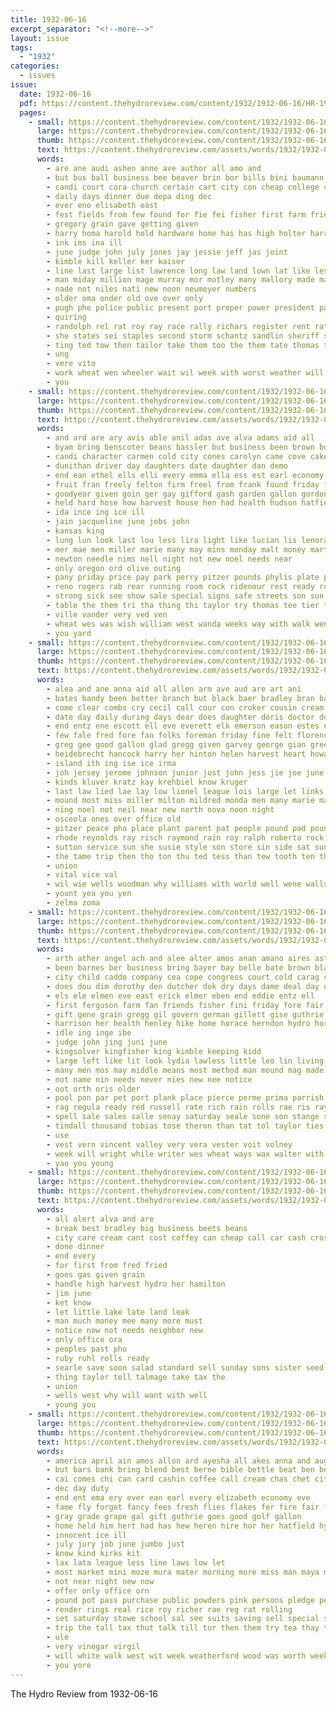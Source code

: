 ```yaml
---
title: 1932-06-16
excerpt_separator: "<!--more-->"
layout: issue
tags:
  - "1932"
categories:
  - issues
issue:
  date: 1932-06-16
  pdf: https://content.thehydroreview.com/content/1932/1932-06-16/HR-1932-06-16.pdf
  pages:
    - small: https://content.thehydroreview.com/content/1932/1932-06-16/small/HR-1932-06-16-01.jpg
      large: https://content.thehydroreview.com/content/1932/1932-06-16/large/HR-1932-06-16-01.jpg
      thumb: https://content.thehydroreview.com/content/1932/1932-06-16/thumbnails/HR-1932-06-16-01.jpg
      text: https://content.thehydroreview.com/assets/words/1932/1932-06-16/HR-1932-06-16-01.txt
      words:
        - are ane audi ashen anne ave author all amo and
        - but bus ball business bee beaver brin bor bills bini baumann banks bascom big blaine bal bill begin been band bring
        - candi court cora church certain cart city con cheap college county company case choo cloninger challis curtis clerk caddo cutting cash class came
        - daily days dinner due depa ding dec
        - ever eno elisabeth east
        - fest fields from few found for fie fei fisher first farm friends fee fight frank free frid felt
        - gregory grain gave getting given
        - harry homa harold hold hardware home hai has high holter harrison hamilton hey horse hor held hydro her had
        - ink ims ina ill
        - june judge john july jones jay jessie jeff jas joint
        - kimble kill keller ker kaiser
        - line last large list lawrence long law land lown lat like les latter lunch lue
        - man miday million mage murray mor motley many mallory made may mone most matter manner moun mer muse mar money maar mylan
        - nade not niles nati new noon neumeyer numbers
        - older oma onder old ove over only
        - pugh phe police public present port proper power president park part people payment pay past pam peacher pat promise
        - quiring
        - randolph rel rat roy ray race rally richars register rent rate rains
        - she states sei staples second storm schantz sandlin sheriff shi spann short sunday small sine sandi state sorrow salary station supp speak schoo sim see service
        - ting ted tow then tailor take thom too the them tate thomas teacher tha taylor tribe
        - ung
        - vere vito
        - work wheat wen wheeler wait wil week with worst weather will was wind
        - you
    - small: https://content.thehydroreview.com/content/1932/1932-06-16/small/HR-1932-06-16-02.jpg
      large: https://content.thehydroreview.com/content/1932/1932-06-16/large/HR-1932-06-16-02.jpg
      thumb: https://content.thehydroreview.com/content/1932/1932-06-16/thumbnails/HR-1932-06-16-02.jpg
      text: https://content.thehydroreview.com/assets/words/1932/1932-06-16/HR-1932-06-16-02.txt
      words:
        - and ard are ary avis able anil adas ave alva adams aid all
        - byam bring benscoter beans bassler but business been brown body balls beane bute buy busi bryson blakley both brought betty bethel burgess brings bunch back best bys bread bride
        - candi character carmen cold city cones carolyn came cove cake come can coup child cole county cream car cost cecil christine clinton coffee christian company childs caraway
        - dunithan driver day daughters date daughter dan demo
        - end ean ethel ells elli every emma ella ess est earl economy
        - fruit fran freely felton firm freel from frank found friday ford fort first frost flowers friends fam for
        - goodyear given goin ger gay gifford gash garden gallon gordon graff going gene glass granite grain
        - held hard hose how harvest house hen had health hudson hatfield honor hydro hafer hing henry himsel hick harry him her
        - ida ince ing ice ill
        - jain jacqueline june jobs john
        - kansas king
        - lung lun look last lou less lira light like lucian lis lenora low lahoma lesson lawton long
        - mer mae men miller marie many may mins monday malt money martha mary mills matter most marthe members
        - newton needle nims nell night not new noel needs near
        - only oregon ord olive outing
        - pany priday price pay park perry pitzer pounds phylis plate pork pett pop paper place patsy pack
        - reno rogers rab rear running room rock ridenour rest ready roberta ray richert reyno robert
        - strong sick see show sale special signs safe streets son sun soli shower silk story still sister speed spies session subject store stange shaft smith sunday
        - table the them tri tha thing thi taylor try thomas tee tier town trac tones tae tie tune
        - ville vander very ved ven
        - wheat wes was wish william west wanda weeks way with walk went warkentin ways will week williams wells windows weatherford winter
        - you yard
    - small: https://content.thehydroreview.com/content/1932/1932-06-16/small/HR-1932-06-16-03.jpg
      large: https://content.thehydroreview.com/content/1932/1932-06-16/large/HR-1932-06-16-03.jpg
      thumb: https://content.thehydroreview.com/content/1932/1932-06-16/thumbnails/HR-1932-06-16-03.jpg
      text: https://content.thehydroreview.com/assets/words/1932/1932-06-16/HR-1932-06-16-03.txt
      words:
        - alea and ane anna aid all allen arm ave aud are art ani
        - bates bandy been better branch but black baer bradley bran baptist bers boucher bring boys brought business baby butter brothers blache best
        - come clear combs cry cecil call cour con croker cousin cream court cox company city church cha can cartwright colorado cotton carnegie custer chambers
        - date day daily during days dear does daughter doris doctor dooley dodge dinner dungan daughters demand dorothy dalke
        - end entz ene escott ell eve everett elk emerson eason estes every elwood eben
        - few fale fred fore fan folks foreman friday fine felt florence france for freel frid farmer frank flowers fing friend floyd from fed
        - greg gee good gallon glad gregg given garvey george gian green greve
        - heidebrecht hancock harry her hinton helen harvest heart howard high hardware hamilton howell half home hunt holter house heir hydro had hope hagel henry
        - island ith ing ise ice irma
        - joh jersey jerome johnson junior just john jess jie joe june
        - kinds kluver kratz kay krehbiel know kruger
        - last law lied lae lay low lionel league lois large let links latter lou lesa line lee len lately lorene
        - mound most miss miller milton mildred monda men many marie market meek must monday morning mea mauk made man marshall meal mis maa meeks mus
        - ning noel not neil near new north nova noon night
        - osceola ones over office old
        - pitzer peace pho place plant parent pat people pound pad pounds pan per
        - rhode reynolds ray risch raymond rain roy ralph roberta rock rose ree red
        - sutton service sun she susie style son store sin side sat sund sons staples sack sales salyers shorts saturday sean sie stands sunday sell sweeney school sullen sale suter supply seed see springfield swift sheffer standard stockton sees sells sik sith shelton shipp smith sister
        - the tame trip then tho ton thu ted tess than tew tooth ten thomas them
        - union
        - vital vice val
        - wil wie wells woodman why williams with world well wene walls week will wheat west weatherford willa wit was
        - yount yea you yen
        - zelma zoma
    - small: https://content.thehydroreview.com/content/1932/1932-06-16/small/HR-1932-06-16-04.jpg
      large: https://content.thehydroreview.com/content/1932/1932-06-16/large/HR-1932-06-16-04.jpg
      thumb: https://content.thehydroreview.com/content/1932/1932-06-16/thumbnails/HR-1932-06-16-04.jpg
      text: https://content.thehydroreview.com/assets/words/1932/1932-06-16/HR-1932-06-16-04.txt
      words:
        - arth ather angel ach and alee alter amos anan amano aires aston alex attar angie ann ates ani ard anil amend alli ander age american all are ale able aul
        - been barnes ber business bring bayer bay belle bate brown blaine bowels brazer born boschert both bill bond begin brinker bank baby best bertha brewers but betty barney below boot bain bob bonds booze bryson
        - city child caddo company cea cope congress court cold carag castoria charlie cotte cora constant common clar clara current come car can clinton carre clerk county clear cost cellars claude count clement coy class cry
        - does dou dim dorothy den dutcher dok dry days dame deal day done ding daily demand
        - els ele elmen eve east erick elmer eben end eddie entz ell
        - first ferguson farm fan friends fisher fini friday fore fair field felton flora falling for ford from fall few
        - gift gene grain gregg gil govern german gillett gise guthrie garrett george glidewell gee gabriel
        - harrison her health henley hike home horace herndon hydro hor hole heir harry harris has heart harm harsh high heen hoh hard hew
        - idle ing inge ibe
        - judge john jing juni june
        - kingsolver kingfisher king kimble keeping kidd
        - large left like lit look lydia lawless little leo lin living lust
        - many men mos may middle means most method man mound mag made miss mee must might more market marvin miller major moth mil moore miro
        - not name nin needs never nies new nee notice
        - oot orth oris older
        - pool pon par pet port plank place pierce perme prima parrish preacher pun prey plant piri profit poi people per peal power pretty poli pay proper penter
        - rag regula ready red russell rate rich rain rolls rae ris ray reven row
        - spell sale sales salle senay saturday seale sone son stange shape shea sae spells shelter stovall sheriff sher side shall sherif smith sia supe sand suits super sane sunday sandlin sue school still sea sun safe staples service sister say sui see subject spor suri seger ser serene
        - tindall thousand tobias tose theron than tat tol taylor ties taw tie tailor tee them tax taken then the tittle
        - use
        - vest vern vincent valley very vera vester voit volney
        - week will wright while writer wes wheat ways wax walter with working work wife words weeks wil walt weak was worth war wee why wile
        - yao you young
    - small: https://content.thehydroreview.com/content/1932/1932-06-16/small/HR-1932-06-16-05.jpg
      large: https://content.thehydroreview.com/content/1932/1932-06-16/large/HR-1932-06-16-05.jpg
      thumb: https://content.thehydroreview.com/content/1932/1932-06-16/thumbnails/HR-1932-06-16-05.jpg
      text: https://content.thehydroreview.com/assets/words/1932/1932-06-16/HR-1932-06-16-05.txt
      words:
        - all alert alva and are
        - break best bradley big business beets beans
        - city care cream cant cost coffey can cheap call car cash crosswhite
        - done dinner
        - end every
        - for first from fred fried
        - goes gas given grain
        - handle high harvest hydro her hamilton
        - jim june
        - ket know
        - let little lake late land leak
        - man much money mee many more must
        - notice now not needs neighbor new
        - only office ora
        - peoples past pho
        - ruby ruhl rolls ready
        - searle save soon salad standard sell sunday sons sister seed small sale
        - thing taylor tell talmage take tax the
        - union
        - wells west why will want with well
        - young you
    - small: https://content.thehydroreview.com/content/1932/1932-06-16/small/HR-1932-06-16-06.jpg
      large: https://content.thehydroreview.com/content/1932/1932-06-16/large/HR-1932-06-16-06.jpg
      thumb: https://content.thehydroreview.com/content/1932/1932-06-16/thumbnails/HR-1932-06-16-06.jpg
      text: https://content.thehydroreview.com/assets/words/1932/1932-06-16/HR-1932-06-16-06.txt
      words:
        - america april ain amos allon ard ayesha all akes anna and august apple ary are
        - but bars bank bring blend best berne bible bettle beat ben been ball bread bow business big bulk bor bob briss buy board
        - cai comes chi can card cashin coffee call cream chas chet citizen coto check course cant court caddo church county
        - dec day duty
        - end ent ema ery ever ean earl every elizabeth economy eve
        - fame fly forget fancy fees fresh flies flakes fer fire fair fig finger felton first free former friends fone for forstall from friday
        - gray grade grape gal gift guthrie goes good golf gallon
        - home held him hert had has hew heren hire hor her hatfield hydro heart
        - innocent ice ill
        - july jury job june jumbo just
        - know kind kirks kit
        - lax lata league less line laws low let
        - most market mini moze mura mater morning more miss man maya may meres minne
        - not near night new now
        - offer only office orn
        - pound pot pass purchase public powders pink persons pledge people piece price powder per pounds por pure pay peels
        - render rings real rice roy richer rae reg rat rolling
        - set saturday stowe school sal see suits saving sell special still standard sugar send store save six soap service salmon sunrise stovall subject sugai sack sed spray star sale
        - trip the tall tax thut talk till tur then them try tea thay taylor than testi teen terveen trial tie
        - ule
        - very vinegar virgil
        - will white walk west wit week weatherford wood was worth weeks want wheat with work
        - you yore
---
```


The Hydro Review from 1932-06-16

<!--more-->

